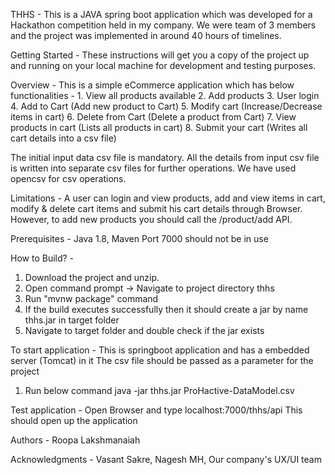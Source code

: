 THHS - 
This is a JAVA spring boot application which was developed for a Hackathon competition held in my company. We were team of 3 members and the project was implemented in around 40 hours of timelines.

Getting Started - 
These instructions will get you a copy of the project up and running on your local machine for development and testing purposes.

Overview - 
This is a simple eCommerce application which has below functionalities -
	1. View all products available
	2. Add products
	3. User login
	4. Add to Cart (Add new product to Cart)
	5. Modify cart (Increase/Decrease items in cart)
	6. Delete from Cart (Delete a product from Cart)
	7. View products in cart (Lists all products in cart)
	8. Submit your cart (Writes all cart details into a csv file)
	
The initial input data csv file is mandatory. All the details from input csv file is written into separate csv files for further operations.
We have used opencsv for csv operations.

Limitations -
A user can login and view products, add and view items in cart, modify & delete cart items and submit his cart details through Browser.
However, to add new products you should call the /product/add API.

Prerequisites - 
Java 1.8, Maven
Port 7000 should not be in use

How to Build? -
1. Download the project and unzip.
2. Open command prompt -> Navigate to project directory thhs
3. Run "mvnw package" command
4. If the build executes successfully then it should create a jar by name thhs<version>.jar in target folder
5. Navigate to target folder and double check if the jar exists

To start application - 
This is springboot application and has a embedded server (Tomcat) in it
The csv file should be passed as a parameter for the project

1. Run below command
	java -jar thhs<version>.jar ProHactive-DataModel.csv

Test application - 
Open Browser and type localhost:7000/thhs/api
This should open up the application

Authors - 
Roopa Lakshmanaiah

Acknowledgments - 
Vasant Sakre,
Nagesh MH,
Our company's UX/UI team
